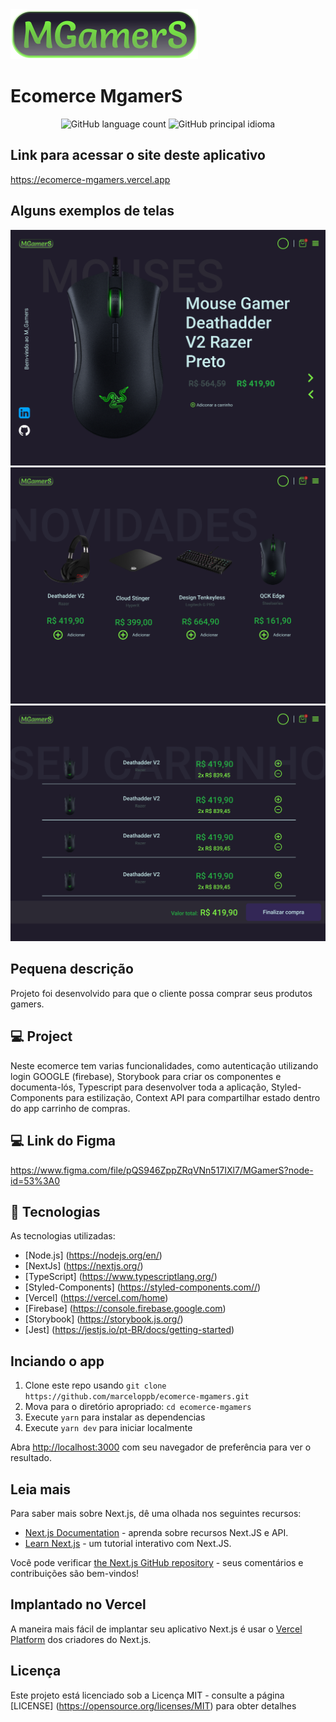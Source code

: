 <img src="/public/img/logo.svg" alt="logo">

# Ecomerce MgamerS


<p align = "center">
  <img alt = "GitHub language count" src = "https://img.shields.io/github/languages/count/marceloo0/ecomerce-mgamers">
  <img alt = "GitHub principal idioma" src = "https://img.shields.io/github/languages/top/marceloo0/ecomerce-mgamers">
</p>

## Link para acessar o site deste aplicativo

<a>https://ecomerce-mgamers.vercel.app</a>

## Alguns exemplos de telas

<img src="/public/img/Produtos.png" alt="Produtos">
<img src="/public/img/Novidades.png" alt="Novidades">
<img src="/public/img/Carrinho.png" alt="Carrinho">

## Pequena descrição

Projeto foi desenvolvido para que o cliente possa comprar seus produtos gamers.

## 💻 Project

Neste ecomerce tem varias funcionalidades, como autenticação utilizando login GOOGLE (firebase), Storybook para criar os componentes e documenta-lós, Typescript para desenvolver toda a aplicação, Styled-Components para estilização, Context API para compartilhar estado dentro do app carrinho de compras.

## 💻 Link do Figma 

<a>https://www.figma.com/file/pQS946ZppZRqVNn517IXl7/MGamerS?node-id=53%3A0</a>

## 🚀 Tecnologias

As tecnologias utilizadas:

- [Node.js] (https://nodejs.org/en/)
- [NextJs] (https://nextjs.org/)
- [TypeScript] (https://www.typescriptlang.org/)
- [Styled-Components] (https://styled-components.com//)
- [Vercel] (https://vercel.com/home)
- [Firebase] (https://console.firebase.google.com)
- [Storybook] (https://storybook.js.org/)
- [Jest] (https://jestjs.io/pt-BR/docs/getting-started)

## Inciando o app

1. Clone este repo usando `git clone https://github.com/marceloppb/ecomerce-mgamers.git`
2. Mova para o diretório apropriado: `cd ecomerce-mgamers` <br />
3. Execute `yarn` para instalar as dependencias <br />
4. Execute `yarn dev` para iniciar localmente <br />

Abra [http://localhost:3000](http://localhost:3000) com seu navegador de preferência para ver o resultado.

## Leia mais

Para saber mais sobre Next.js, dê uma olhada nos seguintes recursos:

- [Next.js Documentation](https://nextjs.org/docs) - aprenda sobre recursos Next.JS e API.
- [Learn Next.js](https://nextjs.org/learn) - um tutorial interativo com Next.JS.

Você pode verificar [the Next.js GitHub repository](https://github.com/vercel/next.js/) - seus comentários e contribuições são bem-vindos!

## Implantado no Vercel

A maneira mais fácil de implantar seu aplicativo Next.js é usar o [Vercel Platform](https://vercel.com/import?utm_medium=default-template&filter=next.js&utm_source=create-next-app&utm_campaign=create-next-app-readme) dos criadores do Next.js.

## Licença

Este projeto está licenciado sob a Licença MIT - consulte a página [LICENSE] (https://opensource.org/licenses/MIT) para obter detalhes

